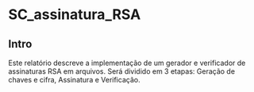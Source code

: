 # SC_assinatura_RSA

## Intro

Este relatório descreve a implementação de um gerador e verificador de assinaturas RSA em arquivos. Será dividido em 3 etapas: Geração de chaves e cifra, Assinatura e Verificação.

